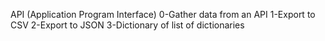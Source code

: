 API (Application Program Interface)
0-Gather data from an API 
1-Export to CSV
2-Export to JSON
3-Dictionary of list of dictionaries
